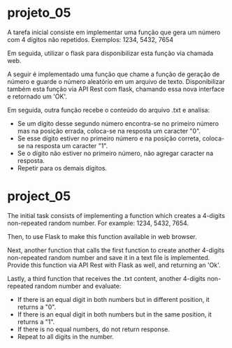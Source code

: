 # projeto_05

A tarefa inicial consiste em implementar uma função que gera um número com 4 dígitos não repetidos. Exemplos: 1234, 5432, 7654

Em seguida, utilizar o flask para disponibilizar esta função via chamada web.

A seguir é implementado uma função que chame a função de geração de número e guarde o número aleatório em um arquivo de texto. Disponibilizar também esta função via API Rest com flask, chamando essa nova interface e retornado um 'OK'.

Em seguida, outra função recebe o conteúdo do arquivo .txt e analisa:

- Se um dígito desse segundo número encontra-se no primeiro número mas na posição errada, coloca-se na resposta um caracter "0".
- Se esse dígito estiver no primeiro número e na posição correta, coloca-se na resposta um caracter "1".
- Se o dígito não estiver no primeiro número, não agregar caracter na resposta.
- Repetir para os demais dígitos.

# project_05

The initial task consists of implementing a function which creates a 4-digits non-repeated random number. For example:  1234, 5432, 7654.

Then, to use Flask to make this function available in web browser.

Next, another function that calls the first function to create another 4-digits non-repeated random number and save it in a text file is implemented. Provide this function via API Rest with Flask as well, and returning an 'Ok'.

Lastly, a third function that receives the .txt content, another 4-digits non-repeated random number and evaluate:

- If there is an equal digit in both numbers but in different position, it returns a "0".
- If there is an equal digit in both numbers but in the same position, it returns a "1".
- If there is no equal numbers, do not return response.
- Repeat to all digits in the number.

